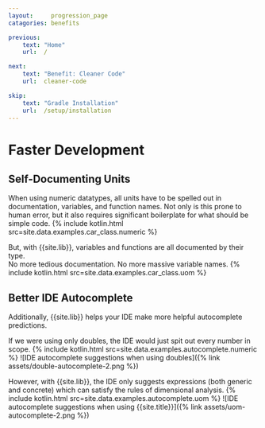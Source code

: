 ```yaml
---
layout:     progression_page
catagories: benefits

previous:
    text: "Home"
    url:  /

next:
    text: "Benefit: Cleaner Code"
    url:  cleaner-code

skip:
    text: "Gradle Installation"
    url:  /setup/installation
---
```

# Faster Development

## Self-Documenting Units
When using numeric datatypes, all units have to be spelled out in documentation, variables, and function names. 
Not only is this prone to human error, but it also requires significant boilerplate for what should be simple code.
{% include kotlin.html src=site.data.examples.car_class.numeric %}

But, with {{site.lib}}, variables and functions are all documented by their type.  
No more tedious documentation. No more massive variable names.
{% include kotlin.html src=site.data.examples.car_class.uom %}


## Better IDE Autocomplete
Additionally, {{site.lib}} helps your IDE make more helpful autocomplete predictions.

If we were using only doubles, the IDE would just spit out every number in scope.
{% include kotlin.html src=site.data.examples.autocomplete.numeric %}
![IDE autocomplete suggestions when using doubles]({% link assets/double-autocomplete-2.png %})


However, with {{site.lib}}, the IDE only suggests expressions (both generic and concrete) which can satisfy the rules of dimensional analysis.
{% include kotlin.html src=site.data.examples.autocomplete.uom %}
![IDE autocomplete suggestions when using {{site.title}}]({% link assets/uom-autocomplete-2.png %})